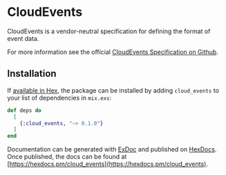 # CloudEvents

CloudEvents is a vendor-neutral specification for defining the format of event data.

For more information see the official [CloudEvents Specification on Github](https://github.com/cloudevents/spec).

## Installation

If [available in Hex](https://hex.pm/docs/publish), the package can be installed
by adding `cloud_events` to your list of dependencies in `mix.exs`:

```elixir
def deps do
  [
    {:cloud_events, "~> 0.1.0"}
  ]
end
```

Documentation can be generated with [ExDoc](https://github.com/elixir-lang/ex_doc)
and published on [HexDocs](https://hexdocs.pm). Once published, the docs can
be found at [https://hexdocs.pm/cloud_events](https://hexdocs.pm/cloud_events).

